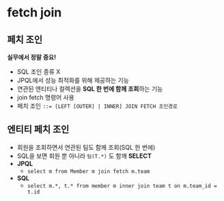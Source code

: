 # fetch join

## 페치 조인

**실무에서 정말 중요!**

- SQL 조인 종류 X
- JPQL에서 성능 최적화를 위해 제공하는 기능
- 연관된 엔티티나 컬렉션을 **SQL 한 번에 함께 조회**하는 기능
- join fetch 명령어 사용
- 페치 조인 `::= [LEFT [OUTER] | INNER] JOIN FETCH 조인경로`

## 엔티티 페치 조인

- 회원을 조회하면서 연관된 팀도 함께 조회(SQL 한 번에)
- SQL을 보면 회원 뿐 아니라 `팀(T.*)` 도 함깨 **SELECT**
- **JPQL**
	- `select m from Member m join fetch m.team`
- **SQL**
	- `select m.*, t.* from member m inner join team t on m.team_id = t.id`

